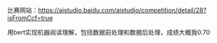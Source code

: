 比赛网站：https://aistudio.baidu.com/aistudio/competition/detail/28?isFromCcf=true

用bert实现机器阅读理解，包括数据前处理和数据后处理，成绩大概我0.70
